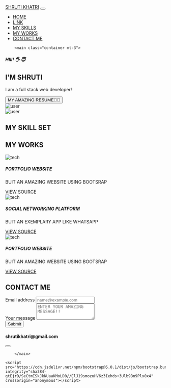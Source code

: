 <!DOCTYPE html>
<html>
  <head>
    <meta charset="utf-8">
    <meta name="viewport" content="width=device-width">
    <title>repl.it</title>
    <link href="style.css" rel="stylesheet" type="text/css" />
    <link href="all.css" rel="stylesheet">
  
  <link href="https://cdn.jsdelivr.net/npm/bootstrap@5.0.1/dist/css/bootstrap.min.css" rel="stylesheet" integrity="sha384-+0n0xVW2eSR5OomGNYDnhzAbDsOXxcvSN1TPprVMTNDbiYZCxYbOOl7+AMvyTG2x" crossorigin="anonymous">

  <link rel="stylesheet" href="https://cdnjs.cloudflare.com/ajax/libs/font-awesome/5.15.3/css/all.min.css" integrity="sha512-iBBXm8fW90+nuLcSKlbmrPcLa0OT92xO1BIsZ+ywDWZCvqsWgccV3gFoRBv0z+8dLJgyAHIhR35VZc2oM/gI1w==" crossorigin="anonymous" referrerpolicy="no-referrer" />
  </head>
  <body>
    
<nav class="navbar sticky-top navbar-expand-lg navbar-dark bg-dark">
  <div class="container-fluid">
    <a class="navbar-brand" href="#">SHRUTI KHATRI</a>
    <button class="navbar-toggler" type="button" data-bs-toggle="collapse" data-bs-target="#navbarSupportedContent" aria-controls="navbarSupportedContent" aria-expanded="false" aria-label="Toggle navigation">
      <span class="navbar-toggler-icon"></span>
    </button>
    <div class="collapse navbar-collapse" id="navbarSupportedContent">
      <ul class="navbar-nav me-auto mb-2 mb-lg-0">
       <li class="nav-item">
          <a class="nav-link active" aria-current="page" href="#hero">HOME</a>
        </li>
        <li class="nav-item">
          <a class="nav-link" href="#">LINK</a>
        </li>
         <li class="nav-item">
          <a class="nav-link" href="#skills">MY SKILLS</a>
        </li>
         <li class="nav-item">
          <a class="nav-link" href="#work">MY WORKS</a>
           <li class="nav-item">
          <a class="nav-link" href="#contact">CONTACT ME</a>
        </li>
        </li>
 </div>
  </div>
</nav>


        <main class="container mt-3">

<section id="hero"  class="d-flex justify-content-sm-center justify-content-md-evenly  align-items-center flex-column-reverse gap-3 flex-md-row">
<div class="d-flex justify-content-sm-center  align-items-center flex-column justify-content-md-start align-items-md-start">
<h5> HIII! 🖐 😇</h5>
<h1>I'M SHRUTI </h1>
<p>I am a full stack web developer!</p> 
<button class="btn btn-success btn -sm">MY AMAZING RESUME🤩🤩</button>

</div>
<div class="d-md-none w-50 h-50">

<img src="https://encrypted-tbn0.gstatic.com/images?q=tbn:ANd9GcT_d3SP2vKOeGFVESn5rk6xnPiQ0naW2e-ldA&usqp=CAU" alt="user" class="w-100 h-100 rounded-circle shadow">

</div>
<div class="d-none d-md-block w-25 h-25">
    <img src="https://encrypted-tbn0.gstatic.com/images?q=tbn:ANd9GcT_d3SP2vKOeGFVESn5rk6xnPiQ0naW2e-ldA&usqp=CAU" alt="user" class="w-100 h-100 rounded-circle shadow">
  </div>
<!--hero-->

</section>

          

<section id="skills" class="mt-5 p-4">
<h1 class="text-dark text-center">MY SKILL SET</h1>
<div class="mt-4 d-md-none d-flex justify-content-evenly">
  <i class="fab fa-html5 fa-7x" style="color:#f4470b;"></i>
  <i class="fab fa-css3-alt fa-7x text-primary"></i>
  <i class="fab fa-bootstrap fa-7x" style="color:#730fef;"></i>
</div>
  

  <div class="mt-4 d-none d-md-flex justify-content-evenly">
  <i class="fab fa-html5 fa-7x" style="color:#f4470b;"></i>
  <i class="fab fa-css3-alt fa-7x text-primary"></i>
  <i class="fab fa-bootstrap fa-7x" style="color:#730fef;"></i>
</div>
  <!--my skills-->
</section>



<section id="work" class="mt-4 p-4">


<h1 class="text-dark text-center">MY WORKS</h1>
<div class="d-flex  flex-column flex-md-row justify-content-md-evenly gap-3">
<div class="card mt-3 mb-3" >
  <img src="https://images.unsplash.com/photo-1526374965328-7f61d4dc18c5?ixid=MnwxMjA3fDB8MHxzZWFyY2h8M3x8dGVjaG5vbG9neXxlbnwwfDB8MHx8&ixlib=rb-1.2.1&auto=format&fit=crop&w=500&q=60" class="card-img-top" alt="tech">
  <div class="card-body">
    <h5 class="card-title">PORTFOLIO WEBSITE</h5>
    <p class="card-text">BUIT AN AMAZING WEBSITE USING BOOTSRAP</p>
    <a href="#" class="btn btn-primary">VIEW SOURCE<i class="fab fa-github"></i></a>
  </div>
</div>



  <div class="card mt-3 mb-3" >
  <img src="https://images.unsplash.com/photo-1526374965328-7f61d4dc18c5?ixid=MnwxMjA3fDB8MHxzZWFyY2h8M3x8dGVjaG5vbG9neXxlbnwwfDB8MHx8&ixlib=rb-1.2.1&auto=format&fit=crop&w=500&q=60" class="card-img-top" alt="tech">
  <div class="card-body">
    <h5 class="card-title">SOCIAL NETWORKING PLATFORM</h5>
    <p class="card-text">BUIT AN EXEMPLARY APP LIKE WHATSAPP</p>
    <a href="#" class="btn btn-primary">VIEW SOURCE<i class="fab fa-github"></i></a>
  </div>
  </div>



  <div class="card mt-3 mb-3" >
  <img src="https://images.unsplash.com/photo-1526374965328-7f61d4dc18c5?ixid=MnwxMjA3fDB8MHxzZWFyY2h8M3x8dGVjaG5vbG9neXxlbnwwfDB8MHx8&ixlib=rb-1.2.1&auto=format&fit=crop&w=500&q=60" class="card-img-top" alt="tech">
  <div class="card-body">
    <h5 class="card-title">PORTFOLIO WEBSITE</h5>
    <p class="card-text">BUIT AN AMAZING WEBSITE USING BOOTSRAP</p>
    <a href="#" class="btn btn-primary">VIEW SOURCE<i class="fab fa-github"></i></a>
  </div>
  </div>
</div>
<!--my work-->

</section>



<section id="contact" class="mt-4 py-4">
<h1 class="text-dark text-center">CONTACT ME</h1>


<div class="row">
  <div class="col-sm col-md-8">
<form>
  <div class="mb-3">
  <label for="exampleFormControlInput1" class="form-label">Email address</label>
  <input type="email" required class="form-control" id="exampleFormControlInput1" placeholder="name@example.com">
</div>
<div class="mb-3">
  <label for="exampleFormControlTextarea1" class="form-label">Your message</label>
  <textarea class="form-control" id="exampleFormControlTextarea1" required placeholder ="ENTER YOUR AMAZING MESSAGE!!" rows="3"></textarea>
</div>
<button type="submit" class="btn btn-dark">Submit</button>
</form>
  </div>
<!--contact me-->
<div class="col-sm col-md-4"

<div class="mt-3">
  <h4><i class="fas fa-at text-primary"></i>shrutikhatri@gmail.com</h4>
<button type="button" class="btn btn-outline-primary">
  <a href="https://github.com/"><i class="fab fa-github-square"></i></a>
  </button>

</div>
</div>
</section>
          
          


        </main>

    <script src="https://cdn.jsdelivr.net/npm/bootstrap@5.0.1/dist/js/bootstrap.bundle.min.js" integrity="sha384-gtEjrD/SeCtmISkJkNUaaKMoLD0//ElJ19smozuHV6z3Iehds+3Ulb9Bn9Plx0x4" crossorigin="anonymous"></script>
  </body>
</html>
